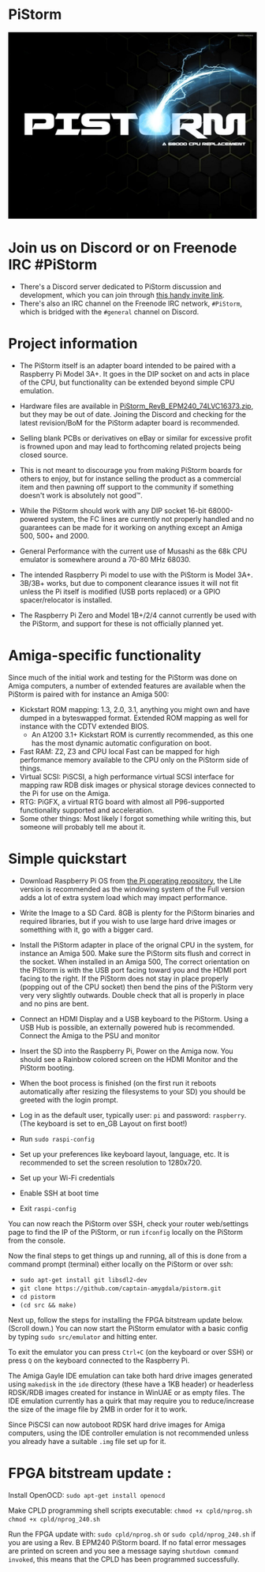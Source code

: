 # PiStorm

![PiStorm logo](./doc/pistorm_logo.jpg)

# Join us on Discord or on Freenode IRC #PiStorm

* There's a Discord server dedicated to PiStorm discussion and development, which you can join through [this handy invite link](https://discord.com/invite/j6rPtzxaNW).
* There's also an IRC channel on the Freenode IRC network, `#PiStorm`, which is bridged with the `#general` channel on Discord.

# Project information

* The PiStorm itself is an adapter board intended to be paired with a Raspberry Pi Model 3A+. It goes in the DIP socket on and acts in place of the CPU, but functionality can be extended beyond simple CPU emulation.
* Hardware files are available in [PiStorm_RevB_EPM240_74LVC16373.zip](./hardware/PiStorm_RevB_EPM240_74LVC16373.zip), but they may be out of date. Joining the Discord and checking for the latest revision/BoM for the PiStorm adapter board is recommended.
* Selling blank PCBs or derivatives on eBay or similar for excessive profit is frowned upon and may lead to forthcoming related projects being closed source.
* This is not meant to discourage you from making PiStorm boards for others to enjoy, but for instance selling the product as a commercial item and then pawning off support to the community if something doesn't work is absolutely not good™.

* While the PiStorm should work with any DIP socket 16-bit 68000-powered system, the FC lines are currently not properly handled and no guarantees can be made for it working on anything except an Amiga 500, 500+ and 2000.
* General Performance with the current use of Musashi as the 68k CPU emulator is somewhere around a 70-80 MHz 68030.
* The intended Raspberry Pi model to use with the PiStorm is Model 3A+. 3B/3B+ works, but due to component clearance issues it will not fit unless the Pi itself is modified (USB ports replaced) or a GPIO spacer/relocator is installed.
* The Raspberry Pi Zero and Model 1B+/2/4 cannot currently be used with the PiStorm, and support for these is not officially planned yet.

# Amiga-specific functionality

Since much of the initial work and testing for the PiStorm was done on Amiga computers, a number of extended features are available when the PiStorm is paired with for instance an Amiga 500:
* Kickstart ROM mapping: 1.3, 2.0, 3.1, anything you might own and have dumped in a byteswapped format. Extended ROM mapping as well for instance with the CDTV extended BIOS.
  * An A1200 3.1+ Kickstart ROM is currently recommended, as this one has the most dynamic automatic configuration on boot.
* Fast RAM: Z2, Z3 and CPU local Fast can be mapped for high performance memory available to the CPU only on the PiStorm side of things.
* Virtual SCSI: PiSCSI, a high performance virtual SCSI interface for mapping raw RDB disk images or physical storage devices connected to the Pi for use on the Amiga.
* RTG: PiGFX, a virtual RTG board with almost all P96-supported functionality supported and acceleration.
* Some other things: Most likely I forgot something while writing this, but someone will probably tell me about it.

# Simple quickstart

* Download Raspberry Pi OS from [the Pi operating repository](https://www.raspberrypi.org/software/operating-systems/), the Lite version is recommended as the windowing system of the Full version adds a lot of extra system load which may impact performance.
* Write the Image to a SD Card. 8GB is plenty for the PiStorm binaries and required libraries, but if you wish to use large hard drive images or sometthing with it, go with a bigger card.
* Install the PiStorm adapter in place of the orignal CPU in the system, for instance an Amiga 500.
  Make sure the PiStorm sits flush and correct in the socket.
  When installed in an Amiga 500, The correct orientation on the PiStorm is with the USB port facing toward you and the HDMI port facing to the right.
  If the PiStorm does not stay in place properly (popping out of the CPU socket) then bend the pins of the PiStorm very very very slightly outwards.
  Double check that all is properly in place and no pins are bent.
* Connect an HDMI Display and a USB keyboard to the PiStorm. Using a USB Hub is possible, an externally powered hub is recommended.
  Connect the Amiga to the PSU and monitor
* Insert the SD into the Raspberry Pi, Power on the Amiga now. You should see a Rainbow colored screen on the HDMI Monitor and the PiStorm booting.

* When the boot process is finished (on the first run it reboots automatically after resizing the filesystems to your SD) you should be greeted with the login prompt.
* Log in as the default user, typically user: `pi` and password: `raspberry`. (The keyboard is set to en_GB Layout on first boot!)
* Run `sudo raspi-config`
* Set up your preferences like keyboard layout, language, etc. It is recommended to set the screen resolution to 1280x720.
* Set up your Wi-Fi credentials
* Enable SSH at boot time
* Exit `raspi-config`

You can now reach the PiStorm over SSH, check your router web/settings page to find the IP of the PiStorm, or run `ifconfig` locally on the PiStorm from the console.

Now the final steps to get things up and running, all of this is done from a command prompt (terminal) either locally on the PiStorm or over ssh:
* `sudo apt-get install git libsdl2-dev`
* `git clone https://github.com/captain-amygdala/pistorm.git`
* `cd pistorm`
* `(cd src && make)`

Next up, follow the steps for installing the FPGA bitstream update below. (Scroll down.)
You can now start the PiStorm emulator with a basic config by typing `sudo src/emulator` and hitting enter.

To exit the emulator you can press `Ctrl+C` (on the keyboard or over SSH) or press `Q` on the keyboard connected to the Raspberry Pi.

The Amiga Gayle IDE emulation can take both hard drive images generated using `makedisk` in the `ide` directory (these have a 1KB header) or headerless RDSK/RDB images created for instance in WinUAE or as empty files. The IDE emulation currently has a quirk that may require you to reduce/increase the size of the image file by 2MB in order for it to work.

Since PiSCSI can now autoboot RDSK hard drive images for Amiga computers, using the IDE controller emulation is not recommended unless you already have a suitable `.img` file set up for it.

# FPGA bitstream update :

Install OpenOCD:
`sudo apt-get install openocd`

Make CPLD programming shell scripts executable:
`chmod +x cpld/nprog.sh` `chmod +x cpld/nprog_240.sh`

Run the FPGA update with:
`sudo cpld/nprog.sh` or `sudo cpld/nprog_240.sh` if you are using a Rev. B EPM240 PiStorm board.
If no fatal error messages are printed on screen and you see a message saying `shutdown command invoked`, this means that the CPLD has been programmed successfully.
